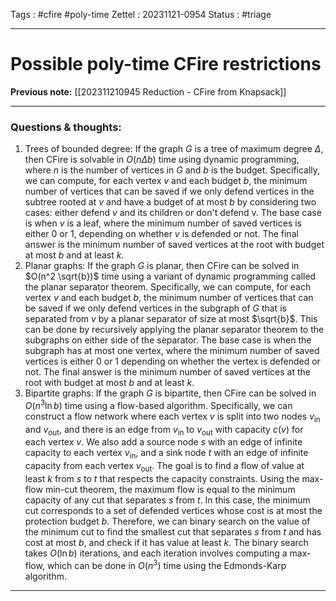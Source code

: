 Tags : #cfire #poly-time
Zettel :  20231121-0954
Status : #triage 

-----

# Possible poly-time CFire restrictions

**Previous note:** [[202311210945 Reduction - CFire from Knapsack]]

-----

### Questions & thoughts:

1. Trees of bounded degree: If the graph $G$ is a tree of maximum degree $\Delta$, then CFire is solvable in $O(n\Delta b)$ time using dynamic programming, where $n$ is the number of vertices in $G$ and $b$ is the budget. 
Specifically, we can compute, for each vertex $v$ and each budget $b$, the minimum number of vertices that can be saved if we only defend vertices in the subtree rooted at $v$ and have a budget of at most $b$ by considering two cases: either defend $v$ and its children or don't defend v. The base case is when $v$ is a leaf, where the minimum number of saved vertices is either 0 or 1, depending on whether $v$ is defended or not. The final answer is the minimum number of saved vertices at the root with budget at most $b$ and at least $k$.
2. Planar graphs: If the graph $G$ is planar, then CFire can be solved in $O(n^2 \sqrt{b})$ time using a variant of dynamic programming called the planar separator theorem. 
Specifically, we can compute, for each vertex $v$ and each budget $b$, the minimum number of vertices that can be saved if we only defend vertices in the subgraph of $G$ that is separated from $v$ by a planar separator of size at most $\sqrt{b}$. This can be done by recursively applying the planar separator theorem to the subgraphs on either side of the separator. The base case is when the subgraph has at most one vertex, where the minimum number of saved vertices is either 0 or 1 depending on whether the vertex is defended or not. The final answer is the minimum number of saved vertices at the root with budget at most $b$ and at least $k$. 
3. Bipartite graphs: If the graph $G$ is bipartite, then CFire can be solved in $O(n^3 \ln{b})$ time using a flow-based algorithm. 
Specifically, we can construct a flow network where each vertex $v$ is split into two nodes $v_\textrm{in}$ and $v_\textrm{out}$, and there is an edge from $v_\textrm{in}$ to $v_\textrm{out}$ with capacity $c(v)$ for each vertex $v$. We also add a source node $s$ with an edge of infinite capacity to each vertex $v_\textrm{in}$, and a sink node $t$ with an edge of infinite capacity from each vertex $v_\textrm{out}$. The goal is to find a flow of value at least $k$ from $s$ to $t$ that respects the capacity constraints. Using the max-flow min-cut theorem, the maximum flow is equal to the minimum capacity of any cut that separates $s$ from $t$. In this case, the minimum cut corresponds to a set of defended vertices whose cost is at most the protection budget $b$. Therefore, we can binary search on the value of the minimum cut to find the smallest cut that separates $s$ from $t$ and has cost at most $b$, and check if it has value at least $k$. The binary search takes $O(\ln{b})$ iterations, and each iteration involves computing a max-flow, which can be done in $O(n^3)$ time using the Edmonds-Karp algorithm.

-----
 
